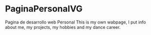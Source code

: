 # PaginaPersonalVG
Pagina de desarrollo web Personal
This is my own wabpage, I put info about me, my projects, my hobbies and my dance career.
